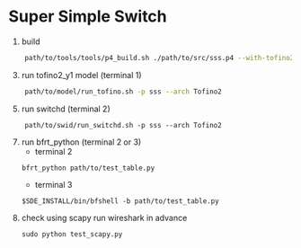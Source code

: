 # Super Simple Switch
1. build
```bash
    path/to/tools/tools/p4_build.sh ./path/to/src/sss.p4 --with-tofino2
```
3. run tofino2_y1 model (terminal 1) 
```bash
    path/to/model/run_tofino.sh -p sss --arch Tofino2
```
5. run switchd (terminal 2)
```
    path/to/swid/run_switchd.sh -p sss --arch Tofino2
```
7. run bfrt_python (terminal 2 or 3) <br>
   - terminal 2
    ```
    bfrt_python path/to/test_table.py
    ```
   - terminal 3
    ```
    $SDE_INSTALL/bin/bfshell -b path/to/test_table.py
    ```
8. check using scapy
   run wireshark in advance <br>
   ```
   sudo python test_scapy.py
   ```
